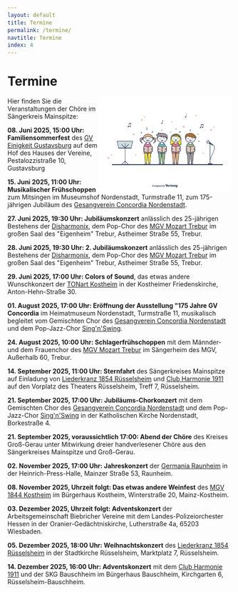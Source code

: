 ```yaml
---
layout: default
title: Termine
permalink: /termine/
navtitle: Termine
index: 4
---
```

# Termine
<img style="width: 300px; float: right;" alt="Chor" src="/Saengerkreis/choir4.svg">

Hier finden Sie die Veranstaltungen der Chöre im Sängerkreis Mainspitze:

**08. Juni 2025, 15:00 Uhr: Familiensommerfest** des [GV Einigkeit Gustavsburg](https://www.facebook.com/people/Gesangverein-Einigkeit-1898-Gustavsburg-eV/100072045551855/?ref=page_internal#) auf dem Hof des Hauses der Vereine, Pestalozzistraße 10, Gustavsburg

**15. Juni 2025, 11:00 Uhr: Musikalischer Frühschoppen** zum Mitsingen im Museumshof Nordenstadt, Turmstraße 11, zum 175-jährigen Jubiläum des [Gesangverein Concordia Nordenstadt](https://www.gvc-nordenstadt.de/). 

**27. Juni 2025, 19:30 Uhr: Jubiläumskonzert** anlässlich des 25-jährigen Bestehens der [Disharmonix](https://mgv-trebur.de/wir/), dem Pop-Chor des [MGV Mozart Trebur](https://mgv-trebur.de/) im großen Saal des "Eigenheim" Trebur, Astheimer Straße 55, Trebur.

**28. Juni 2025, 19:30 Uhr: 2. Jubiläumskonzert** anlässlich des 25-jährigen Bestehens der [Disharmonix](https://mgv-trebur.de/wir/), dem Pop-Chor des [MGV Mozart Trebur](https://mgv-trebur.de/) im großen Saal des "Eigenheim" Trebur, Astheimer Straße 55, Trebur.

**29. Juni 2025, 17:00 Uhr: Colors of Sound**, das etwas andere Wunschkonzert der [TONart Kostheim](https://tonart-kostheim.de/) in der Kostheimer Friedenskirche, Anton-Hehn-Straße 30.

**01. August 2025, 17:00 Uhr: Eröffnung der Ausstellung "175 Jahre GV Concordia** im Heimatmuseum Nordenstadt, Turmstraße 11, musikalisch begleitet vom Gemischten Chor des [Gesangverein Concordia Nordenstadt](https://www.gvc-nordenstadt.de/) und dem Pop-Jazz-Chor [Sing'n'Swing](https://www.chor-singnswing.de/).

**24. August 2025, 10:00 Uhr: Schlagerfrühschoppen** mit dem Männder- und dem Frauenchor des [MGV Mozart Trebur](https://mgv-trebur.de/) im Sängerheim des MGV, Außerhalb 60, Trebur.

**14. September 2025, 11:00 Uhr: Sternfahrt** des Sängerkreises Mainspitze auf Einladung von [Liederkranz 1854 Rüsselsheim](https://liederkranz1854.de/) und [Club Harmonie 1911](https://club-harmonie.de/index.shtml) auf den Vorplatz des Theaters Rüsselsheim, Treff 7, Rüsselsheim.

**21. September 2025, 17:00 Uhr: Jubiläums-Chorkonzert** mit dem Gemischten Chor des [Gesangverein Concordia Nordenstadt](https://www.gvc-nordenstadt.de/) und dem Pop-Jazz-Chor [Sing'n'Swing](https://www.chor-singnswing.de/) in der Katholischen Kirche Nordenstadt, Borkestraße 4.

**21. September 2025, voraussichtlich 17:00: Abend der Chöre** des Kreises Groß-Gerau unter Mitwirkung dreier handverlesener Chöre aus den Sängerkreises Mainspitze und Groß-Gerau.

**02. November 2025, 17:00 Uhr: Jahreskonzert** der [Germania Raunheim](https://germania-raunheim.de/) in der Heinrich-Press-Halle, Mainzer Straße 53, Raunheim.

**08. November 2025, Uhrzeit folgt: Das etwas andere Weinfest** des [MGV 1844 Kostheim](https://mgv1844.de/) im Bürgerhaus Kostheim, Winterstraße 20, Mainz-Kostheim.

**03. Dezember 2025, Uhrzeit folgt: Adventskonzert** der Arbeitsgemeinschaft Biebricher Vereine mit dem Landes-Polizeiorchester Hessen in der Oranier-Gedächtniskirche, Lutherstraße 4a, 65203 Wiesbaden.


**05. Dezember 2025, 18:00 Uhr: Weihnachtskonzert** des [Liederkranz 1854 Rüsselsheim](https://liederkranz1854.de/) in der Stadtkirche Rüsselsheim, Marktplatz 7, Rüsselsheim.

**14. Dezember 2025, 16:00 Uhr: Adventskonzert** mit dem [Club Harmonie 1911](https://club-harmonie.de/index.shtml) und der SKG Bauschheim im Bürgerhaus Bauschheim, Kirchgarten 6, Rüsselsheim-Bauschheim.


<br><br><br><br><br><br><br><br><br><br><br>
